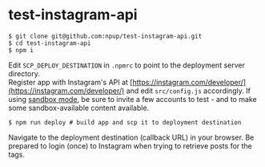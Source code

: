 # test-instagram-api

	$ git clone git@github.com:npup/test-instagram-api.git
	$ cd test-instagram-api
	$ npm i

Edit `SCP_DEPLOY_DESTINATION` in `.npmrc` to point to the deployment server directory.  
Register app with Instagram's API at [https://instagram.com/developer/](https://instagram.com/developer/) and edit `src/config.js` accordingly. If using [sandbox mode](https://instagram.com/developer/sandbox/), be sure to invite a few accounts to test - and to make some sandbox-available content available.

	$ npm run deploy # build app and scp it to deployment destination

Navigate to the deployment destination (callback URL) in your browser.  Be prepared to login (once) to Instagram when trying to retrieve posts for the tags.
